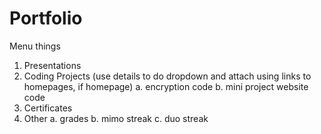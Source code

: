 # Portfolio
Menu things
  1. Presentations
  2. Coding Projects (use details to do dropdown and attach using links to homepages, if homepage)
    a. encryption code
    b. mini project website code
  4. Certificates
  5. Other
    a. grades
    b. mimo streak
    c. duo streak
